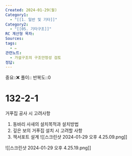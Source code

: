 ```yaml
---
Created: 2024-01-29(월)
Category1:
  - "[[1. 일반 및 기타]]"
Category2:
  - "[[05. 기타구조]]"
RC 계산형 목차: 
Sources: 
tags:
  - ✏️
관련노트:
  - 가설구조의 구조안정성 검토
정답:
---
```

중요::❌
풀이::
반복도::0

#  132-2-1

거푸집 공사 시 고려사항
1. 동바리 사새의 설치목적과 설치방법
2. 깊은 보의 거푸집 설치 시 고려할 사항
3. 잭서포트 설계
![[스크린샷 2024-01-29 오후 4.25.09.png]]

![[스크린샷 2024-01-29 오후 4.25.19.png]]